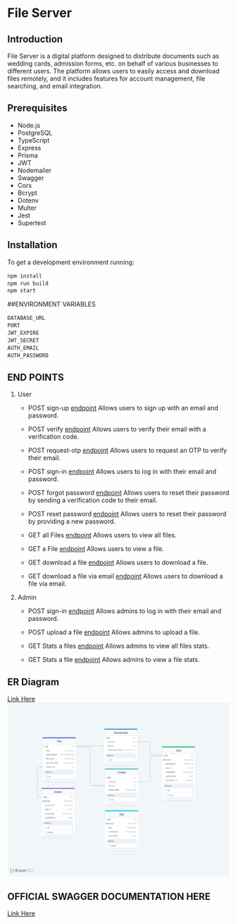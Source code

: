 # File Server

## Introduction

File Server is a digital platform designed to distribute documents such as wedding cards, admission forms, etc. on behalf of various businesses to different users. The platform allows users to easily access and download files remotely, and it includes features for account management, file searching, and email integration.

## Prerequisites

- Node.js
- PostgreSQL
- TypeScript
- Express
- Prisma
- JWT
- Nodemailer
- Swagger
- Cors
- Bcrypt
- Dotenv
- Multer
- Jest
- Supertest


## Installation

To get a development environment running:

```bash
npm install
npm run build
npm start
```
##ENVIRONMENT VARIABLES
```bash
DATABASE_URL
PORT
JWT_EXPIRE
JWT_SECRET
AUTH_EMAIL
AUTH_PASSWORD 
```
## END POINTS
1. User
    - POST sign-up [endpoint]({{url}}v1/api/users/sign-up)
        Allows users to sign up with an email and password.
    
    - POST verify [endpoint]({{url}}v1/api/users/verify)
        Allows users to verify their email with a verification code.
    
    - POST request-otp [endpoint]({{url}}v1/api/users/request-otp)
        Allows users to request an OTP to verify their email.
     
    - POST sign-in [endpoint]({{url}}v1/api/users/sign-in)
        Allows users to log in with their email and password.

    - POST forgot password [endpoint]({{url}}v1/api/users/forgot-password)
        Allows users to reset their password by sending a verification code to their email.

    - POST reset password [endpoint]({{url}}v1/api/users/reset-password)
        Allows users to reset their password by providing a new password.

    - GET all Files [endpoint]({{url}}v1/api/files/)
        Allows users to view all files.

    - GET a File [endpoint]({{url}}v1/api/file/:id)
        Allows users to view a file.

    - GET download a file [endpoint]({{url}}v1/api/files/download/:id)
        Allows users to download a file.

    - GET download a file via email [endpoint]({{url}}v1/api/files/email:id)
        Allows users to download a file via email.

  
2. Admin
    - POST sign-in [endpoint]({{url}}v1/api/admins/sign-in)
        Allows admins to log in with their email and password.

    - POST upload a file [endpoint]({{url}}v1/api/files/upload)
        Allows admins to upload a file.

    - GET Stats a files [endpoint]({{url}}v1/api/files/stats/)
        Allows admins to view all files stats.

    - GET Stats a file [endpoint]({{url}}v1/api/files/stats/:id)
        Allows admins to view a file stats.


## ER Diagram
[Link Here](https://drawsql.app/teams/agbobli/diagrams/fileserverdb)
![snippet](database-erd/drawSQL-fileserverdb.png)



## OFFICIAL SWAGGER DOCUMENTATION HERE 
[Link Here](https://file-server-ndag.onrender.com/api/docs/#/)


    

